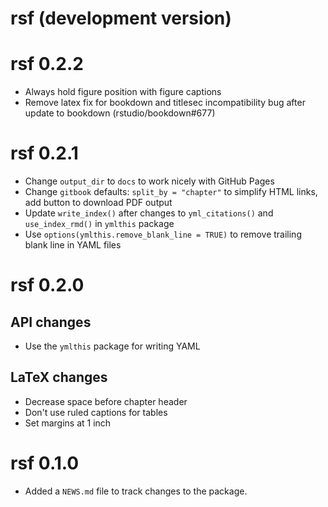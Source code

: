 # rsf (development version)

# rsf 0.2.2

* Always hold figure position with figure captions
* Remove latex fix for bookdown and titlesec incompatibility bug after update to bookdown (rstudio/bookdown#677)

# rsf 0.2.1

* Change `output_dir` to `docs` to work nicely with GitHub Pages
* Change `gitbook` defaults: `split_by = "chapter"` to simplify HTML links, add button to download PDF output
* Update `write_index()` after changes to `yml_citations()` and `use_index_rmd()` in `ymlthis` package
* Use `options(ymlthis.remove_blank_line = TRUE)` to remove trailing blank line in YAML files

# rsf 0.2.0

## API changes

* Use the `ymlthis` package for writing YAML

## LaTeX changes

* Decrease space before chapter header
* Don't use ruled captions for tables
* Set margins at 1 inch

# rsf 0.1.0

* Added a `NEWS.md` file to track changes to the package.
